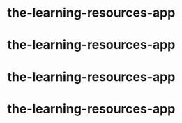 # the-learning-resources-app
# the-learning-resources-app
# the-learning-resources-app
# the-learning-resources-app
